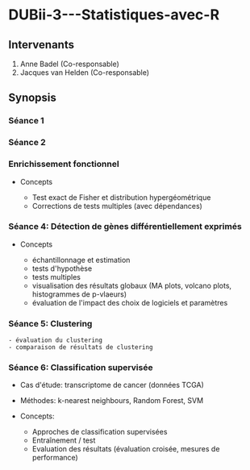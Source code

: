# DUBii-3---Statistiques-avec-R

## Intervenants

1. Anne Badel (Co-responsable)
2. Jacques van Helden (Co-responsable)

## Synopsis

### Séance 1

### Séance 2

### Enrichissement fonctionnel

- Concepts

    - Test exact de Fisher et distribution hypergéométrique 
    - Corrections de tests multiples (avec dépendances)

### Séance 4: Détection de gènes différentiellement exprimés

- Concepts

    - échantillonnage et estimation
    - tests d'hypothèse
    - tests multiples
    - visualisation des résultats globaux  (MA plots, volcano plots, histogrammes de p-vlaeurs)
    - évaluation de l'impact des choix de logiciels et paramètres 

### Séance 5: Clustering

    - évaluation du clustering
    - comparaison de résultats de clustering


### Séance 6: Classification supervisée

- Cas d'étude: transcriptome de cancer (données TCGA)
- Méthodes: k-nearest neighbours, Random Forest, SVM
- Concepts:

    - Approches de classification supervisées
    - Entraînement / test
    - Evaluation des résultats (évaluation croisée, mesures de performance)
    
    

